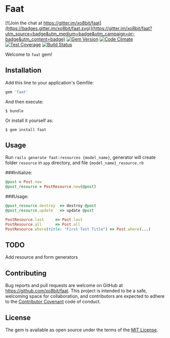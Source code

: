 # Faat

[![Join the chat at https://gitter.im/xo8bit/faat](https://badges.gitter.im/xo8bit/faat.svg)](https://gitter.im/xo8bit/faat?utm_source=badge&utm_medium=badge&utm_campaign=pr-badge&utm_content=badge) [![Gem Version](https://badge.fury.io/rb/faat.svg)](https://badge.fury.io/rb/faat) [![Code Climate](https://codeclimate.com/repos/5683d90ecbc0bf2f17002347/badges/275483f4f40ccd7c48af/gpa.svg)](https://codeclimate.com/repos/5683d90ecbc0bf2f17002347/feed) [![Test Coverage](https://codeclimate.com/repos/5683d90ecbc0bf2f17002347/badges/275483f4f40ccd7c48af/coverage.svg)](https://codeclimate.com/repos/5683d90ecbc0bf2f17002347/coverage) [![Build Status](https://travis-ci.org/xo8bit/faat.svg?branch=develop)](https://travis-ci.org/xo8bit/faat) 

Welcome to `faat` gem!

## Installation

Add this line to your application's Gemfile:

```ruby
gem 'faat'
```

And then execute:

    $ bundle

Or install it yourself as:

    $ gem install faat

## Usage

Run ```rails generate faat:resources {model_name}```, 
generator will create folder ```resource``` in ```app``` directory, and file ```{model_name}_resource.rb```


###Initialize:
```ruby
@post = Post.new
@post_resource = PostResource.new(@post)
```

###Usage:
```ruby
@post_resource.destroy  => destroy @post
@post_resource.update   => update @post

PostResource.last     => Post.last
PostResource.all      => Post.all
PostResource.where(title: "First Test Title") => Post.where(...)
```

## TODO

Add resource and form generators


## Contributing

Bug reports and pull requests are welcome on GitHub at https://github.com/xo8bit/faat. This project is intended to be a safe, welcoming space for collaboration, and contributors are expected to adhere to the [Contributor Covenant](http://contributor-covenant.org) code of conduct.


## License

The gem is available as open source under the terms of the [MIT License](http://opensource.org/licenses/MIT).

